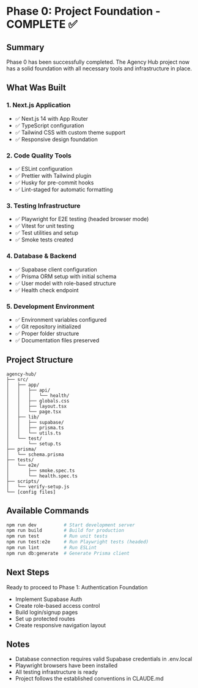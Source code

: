 # Phase 0: Project Foundation - COMPLETE ✅

## Summary

Phase 0 has been successfully completed. The Agency Hub project now has a solid foundation with all necessary tools and infrastructure in place.

## What Was Built

### 1. Next.js Application

- ✅ Next.js 14 with App Router
- ✅ TypeScript configuration
- ✅ Tailwind CSS with custom theme support
- ✅ Responsive design foundation

### 2. Code Quality Tools

- ✅ ESLint configuration
- ✅ Prettier with Tailwind plugin
- ✅ Husky for pre-commit hooks
- ✅ Lint-staged for automatic formatting

### 3. Testing Infrastructure

- ✅ Playwright for E2E testing (headed browser mode)
- ✅ Vitest for unit testing
- ✅ Test utilities and setup
- ✅ Smoke tests created

### 4. Database & Backend

- ✅ Supabase client configuration
- ✅ Prisma ORM setup with initial schema
- ✅ User model with role-based structure
- ✅ Health check endpoint

### 5. Development Environment

- ✅ Environment variables configured
- ✅ Git repository initialized
- ✅ Proper folder structure
- ✅ Documentation files preserved

## Project Structure

```
agency-hub/
├── src/
│   ├── app/
│   │   ├── api/
│   │   │   └── health/
│   │   ├── globals.css
│   │   ├── layout.tsx
│   │   └── page.tsx
│   ├── lib/
│   │   ├── supabase/
│   │   ├── prisma.ts
│   │   └── utils.ts
│   └── test/
│       └── setup.ts
├── prisma/
│   └── schema.prisma
├── tests/
│   └── e2e/
│       ├── smoke.spec.ts
│       └── health.spec.ts
├── scripts/
│   └── verify-setup.js
└── [config files]
```

## Available Commands

```bash
npm run dev          # Start development server
npm run build        # Build for production
npm run test         # Run unit tests
npm run test:e2e     # Run Playwright tests (headed)
npm run lint         # Run ESLint
npm run db:generate  # Generate Prisma client
```

## Next Steps

Ready to proceed to Phase 1: Authentication Foundation

- Implement Supabase Auth
- Create role-based access control
- Build login/signup pages
- Set up protected routes
- Create responsive navigation layout

## Notes

- Database connection requires valid Supabase credentials in .env.local
- Playwright browsers have been installed
- All testing infrastructure is ready
- Project follows the established conventions in CLAUDE.md
